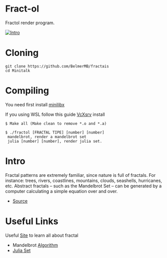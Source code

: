 # Fract-ol

 Fractol render program.
 
 [![Intro](https://img.shields.io/badge/Cursus-Minitalk-success?style=for-the-badge&logo=42)](https://github.com/BelmerMB/fractais)

# Cloning

 ```
 git clone https://github.com/BelmerMB/fractais
 cd Minitalk
 ```
 
 # Compiling
 
 You need first install [minilibx](https://github.com/42Paris/minilibx-linux)
 
 If you using WSL follow this guide [VcXsrv](https://techcommunity.microsoft.com/t5/windows-dev-appconsult/running-wsl-gui-apps-on-windows-10/ba-p/1493242) install
 ```
 $ Make all (Make clean to remove *.o and *.a)
 ```
 ```
 $ ./fractol [FRACTAL TIPE] [number] [number] 
  mandelbrot, render a mandelbrot set
  julia [number] [number], render julia set. 
 
 ```

# Intro
Fractal patterns are extremely familiar, since nature is full of fractals. For instance: trees, rivers, coastlines, mountains, clouds, seashells, hurricanes, etc. Abstract fractals – such as the Mandelbrot Set – can be generated by a computer calculating a simple equation over and over.

* [Source](https://fractalfoundation.org/resources/what-are-fractals/)

# Useful Links
Useful [Site](https://pt.mathigon.org/course/fractals/introduction) to learn all about fractal 
* Mandelbrot [Algorithm](http://warp.povusers.org/Mandelbrot/)
* [Julia Set](https://en.wikipedia.org/wiki/Julia_set)

